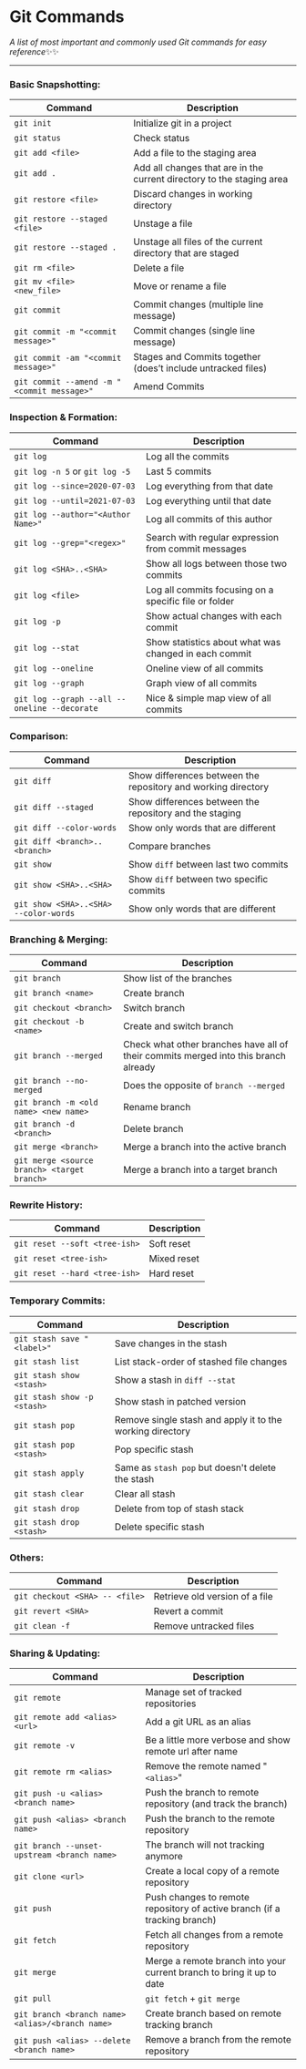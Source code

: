 # Git Commands
_A list of most important and commonly used Git commands for easy reference_:sparkles::sparkles:
___

### Basic Snapshotting:

| Command | Description |
| ------- | ----------- |
| `git init` | Initialize git in a project |
| `git status` | Check status |
| `git add <file>` | Add a file to the staging area |
| `git add .` | Add all changes that are in the current directory to the staging area |
| `git restore <file>` | Discard changes in working directory |
| `git restore --staged <file>` | Unstage a file |
| `git restore --staged .` | Unstage all files of the current directory that are staged |
| `git rm <file>` | Delete a file |
| `git mv <file> <new_file>` | Move or rename a file |
| `git commit` | Commit changes (multiple line message) |
| `git commit -m "<commit message>"` | Commit changes (single line message) |
| `git commit -am "<commit message>"` | Stages and Commits together (does’t include untracked files) |
| `git commit --amend -m "<commit message>"` | Amend Commits |

### Inspection & Formation:

| Command | Description |
| ------- | ----------- |
| `git log` | Log all the commits |
| `git log -n 5` or `git log -5` | Last 5 commits |
| `git log --since=2020-07-03` | Log everything from that date |
| `git log --until=2021-07-03` | Log everything until that date |
| `git log --author="<Author Name>"` | Log all commits of this author |
| `git log --grep="<regex>"` | Search with regular expression from commit messages |
| `git log <SHA>..<SHA>` | Show all logs between those two commits |
| `git log <file>` | Log all commits focusing on a specific file or folder |
| `git log -p` | Show actual changes with each commit |
| `git log --stat` | Show statistics about what was changed in each commit |
| `git log --oneline` | Oneline view of all commits |
| `git log --graph` | Graph view of all commits |
| `git log --graph --all --oneline --decorate` | Nice & simple map view of all commits |

### Comparison:

| Command | Description |
| ------- | ----------- |
| `git diff` | Show differences between the repository and working directory |
| `git diff --staged` | Show differences between the repository and the staging |
| `git diff --color-words` | Show only words that are different |
| `git diff <branch>..<branch>` | Compare branches |
| `git show` | Show `diff` between last two commits |
| `git show <SHA>..<SHA>` | Show `diff` between two specific commits |
| `git show <SHA>..<SHA> --color-words` | Show only words that are different |

### Branching & Merging:

| Command | Description |
| ------- | ----------- |
| `git branch` | Show list of the branches |
| `git branch <name>` | Create branch |
| `git checkout <branch>` | Switch branch |
| `git checkout -b <name>` | Create and switch branch |
| `git branch --merged` | Check what other branches have all of their commits merged into this branch already |
| `git branch --no-merged` | Does the opposite of `branch --merged` |
| `git branch -m <old name> <new name>` | Rename branch |
| `git branch -d <branch>` | Delete branch |
| `git merge <branch>` | Merge a branch into the active branch |
| `git merge <source branch> <target branch>` | Merge a branch into a target branch |

### Rewrite History:

| Command | Description |
| ------- | ----------- |
| `git reset --soft <tree-ish>` | Soft reset |
| `git reset <tree-ish>` | Mixed reset |
| `git reset --hard <tree-ish>` | Hard reset |

### Temporary Commits:

| Command | Description |
| ------- | ----------- |
| `git stash save "<label>"` | Save changes in the stash |
| `git stash list` | List stack-order of stashed file changes |
| `git stash show <stash>` | Show a stash in `diff --stat` |
| `git stash show -p <stash>` | Show stash in patched version |
| `git stash pop` | Remove single stash and apply it to the working directory |
| `git stash pop <stash>` | Pop specific stash |
| `git stash apply` | Same as `stash pop` but doesn't delete the stash |
| `git stash clear` | Clear all stash |
| `git stash drop` | Delete from top of stash stack |
| `git stash drop <stash>` | Delete specific stash |

### Others:

| Command | Description |
| ------- | ----------- |
| `git checkout <SHA> -- <file>` | Retrieve old version of a file |
| `git revert <SHA>` | Revert a commit |
| `git clean -f` | Remove untracked files |

### Sharing & Updating:

| Command | Description |
| ------- | ----------- |
| `git remote` | Manage set of tracked repositories |
| `git remote add <alias> <url>` | Add a git URL as an alias |
| `git remote -v` | Be a little more verbose and show remote url after name |
| `git remote rm <alias>` | Remove the remote named "`<alias>`" |
| `git push -u <alias> <branch name>` | Push the branch to remote repository (and track the branch) |
| `git push <alias> <branch name>` | Push the branch to the remote repository |
| `git branch --unset-upstream <branch name>` | The branch will not tracking anymore |
| `git clone <url>` | Create a local copy of a remote repository |
| `git push` | Push changes to remote repository of active branch (if a tracking branch) |
| `git fetch` | Fetch all changes from a remote repository |
| `git merge` | Merge a remote branch into your current branch to bring it up to date |
| `git pull` | `git fetch` + `git merge` |
| `git branch <branch name> <alias>/<branch name>` | Create branch based on remote tracking branch |
| `git push <alias> --delete <branch name>` | Remove a branch from the remote repository |
